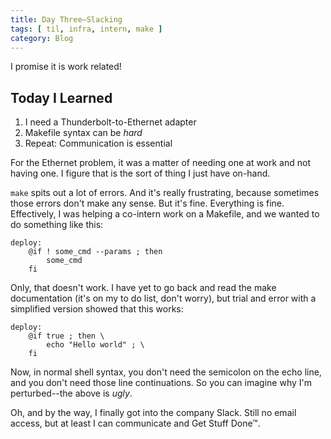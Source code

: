 ```yaml
---
title: Day Three—Slacking
tags: [ til, infra, intern, make ]
category: Blog
---
```


I promise it is work related!

## Today I Learned

1. I need a Thunderbolt-to-Ethernet adapter
2. Makefile syntax can be *hard*
3. Repeat: Communication is essential

For the Ethernet problem, it was a matter of needing one at work and not having
one. I figure that is the sort of thing I just have on-hand.

`make` spits out a lot of errors. And it's really frustrating, because sometimes
those errors don't make any sense. But it's fine. Everything is fine.
Effectively, I was helping a co-intern work on a Makefile, and we wanted to do
something like this:

```make
deploy:
	@if ! some_cmd --params ; then
		some_cmd
	fi
```

Only, that doesn't work. I have yet to go back and read the make documentation
(it's on my to do list, don't worry), but trial and error with a simplified
version showed that this works:

```make
deploy:
	@if true ; then \
		echo "Hello world" ; \
	fi
```

Now, in normal shell syntax, you don't need the semicolon on the echo line, and
you don't need those line continuations. So you can imagine why I'm
perturbed--the above is *ugly*.

Oh, and by the way, I finally got into the company Slack. Still no email access,
but at least I can communicate and Get Stuff Done™.
